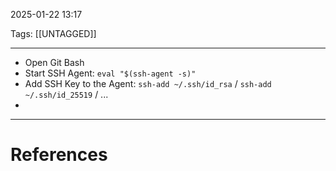 2025-01-22 13:17

Tags: [[UNTAGGED]] 

---

- Open Git Bash
- Start SSH Agent: `eval "$(ssh-agent -s)"`
- Add SSH Key to the Agent: `ssh-add ~/.ssh/id_rsa` / `ssh-add ~/.ssh/id_25519` / ...
- 
---
# References